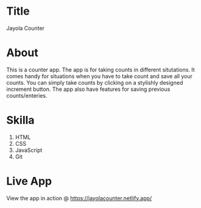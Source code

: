# Title
Jayola Counter

# About
This is a counter app.
The app is for taking counts in different situtations. 
It comes handy for situations when you have to take count and save all your counts. 
You can simply take counts by clicking on a stylishly designed increment button. 
The app also have features for saving previous counts/enteries.

# Skilla
1. HTML
2. CSS
3. JavaScript
4. Git

# Live App
View the app in action @ https://jayolacounter.netlify.app/
